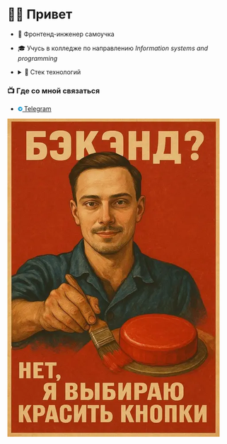 # 👋🏻 Привет

- 🧐 Фронтенд-инженер самоучка
- 🎓 Учусь в колледже по направлению _Information systems and programming_
- <details>
  <summary>🔧 Стек технологий</summary>

  - HTML (HTML5)
  - CSS (CSS3), Sass (SCSS)
  - JavaScript (ES6+), TypeScript
  - Vue 3
  - Pinia
  - VueX
  - Vite
  - BEM, Accessibility, UX
  - Git (GitHub, GitLab)
  - Figma
  - PHP, Blade (basics)
  - Laravel 12.x (basics)
  </details>

### 📺 Где со мной связаться

- <img src="assets/telegram.svg" width="10"/><a href="https://t.me/bishep47" target="_blank"> Telegram</a>

![бэк?](assets/FE_BE.webp)
